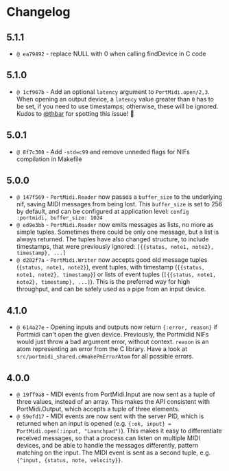 # Changelog

## 5.1.1

* `@ ea79492` - replace NULL with 0 when calling findDevice in C code

## 5.1.0

* `@ 1cf967b` - Add an optional `latency` argument to `PortMidi.open/2,3`. When opening an output device, a `latency` value greater than `0` has to be set, if you need to use timestamps; otherwise, these will be ignored. Kudos to [@thbar](https://github.com/thbar) for spotting this issue! 👏

## 5.0.1

* `@ 8f7c308` - Add `-std=c99` and remove unneded flags for NIFs compilation in Makefile

## 5.0.0
* `@ 147f569` - `PortMidi.Reader` now passes a `buffer_size` to the underlying nif, saving MIDI messages from being lost. This `buffer_size` is set to 256 by default, and can be configured at application level: `config :portmidi, buffer_size: 1024`
* `@ ed9e3bb` - `PortMidi.Reader` now emits messages as lists, no more as simple tuples. Sometimes there could be only one message, but a list is always returned. The tuples have also changed structure, to include timestamps, that were previously ignored: `[{{status, note1, note2}, timestamp}, ...]`
* `@ d202f7a` - `PortMidi.Writer` now accepts good old message tuples (`{status, note1, note2}`), event tuples, with timestamp (`{{status, note1, note2}, timestamp}`) or lists of event tuples (`[{{status, note1, note2}, timestamp}, ...]`). This is the preferred way for high throughput, and can be safely used as a pipe from an input device.

## 4.1.0
* `@ 614a27e` - Opening inputs and outputs now return `{:error, reason}` if Portmidi can't open the given device. Previously, the Portmidid NIFs would just throw a bad argument error, without context. `reason` is an atom representing an error from the C library. Have a look at `src/portmidi_shared.c#makePmErrorAtom` for all possible errors.

## 4.0.0
* `@ 19ff9a8` - MIDI events from PortMidi.Input are now sent as a tuple of three values, instead of an array. This makes the API consistent with PortMidi.Output, which accepts a tuple of three elements.
* `@ 59efd17` - MIDI events are now sent with the server PID, which is returned when an input is opened (e.g. `{:ok, input} = PortMidi.open(:input, "Launchpad")`). This makes it easy to differentiate received messages, so that a process can listen on multiple MIDI devices, and be able to handle the messages differently, pattern matching on the input. The MIDI event is sent as a second tuple, e.g. `{^input, {status, note, velocity}}`.
